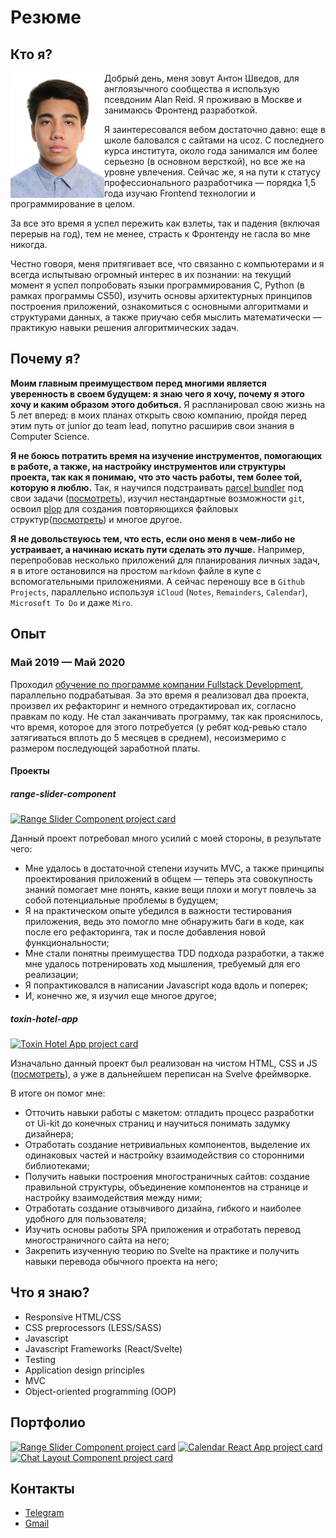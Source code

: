 # Резюме

## Кто я?
<img src="./me.jpg" alt="A photo of me" width="150" align="left">

Добрый день, меня зовут Антон Шведов, для англоязычного сообщества я использую псевдоним Alan Reid. Я проживаю в Москве и занимаюсь Фронтенд разработкой.

Я заинтересовался вебом достаточно давно: еще в школе баловался с сайтами на ucoz. С последнего курса института, около года занимался им более серьезно (в основном версткой), но все же на уровне увлечения. Сейчас же, я на пути к статусу профессионального разработчика — порядка 1,5 года изучаю Frontend технологии и программирование в целом.

За все это время я успел пережить как взлеты, так и падения (включая перерыв на год), тем не менее, страсть к Фронтенду не гасла во мне никогда.

Честно говоря, меня притягивает все, что связанно с компьютерами и я всегда испытываю огромный интерес в их познании: на текущий момент я успел попробовать языки программирования C, Python (в рамках программы CS50), изучить основы архитектурных принципов построения приложений, ознакомиться с основными алгоритмами и структурами данных, а также приучаю себя мыслить математически — практикую навыки решения алгоритмических задач.

## Почему я?
**Моим главным преимуществом перед многими является уверенность в своем будущем: я знаю чего я хочу, почему я этого хочу и каким образом этого добиться.** Я распланировал свою жизнь на 5 лет вперед: в моих планах открыть свою компанию, пройдя перед этим путь от junior до team lead, попутно расширив свои знания в Computer Science.

**Я не боюсь потратить время на изучение инструментов, помогающих в работе, а также, на настройку инструментов или структуры проекта, так как я понимаю, что это часть работы, тем более той, которую я люблю.** Так, я научился подстраивать [parcel bundler](https://parceljs.org/) под свои задачи ([посмотреть](https://github.com/alanreidt/range-slider-component/blob/785d4bcbb2d680be9be912120e89a8a7e15296f4/package.json#L16-L20)), изучил нестандартные возможности `git`, освоил [plop](https://plopjs.com/documentation/) для создания повторяющихся файловых структур([посмотреть](https://github.com/alanreidt/range-slider-component/blob/master/plopfile.js)) и многое другое.

**Я не довольствуюсь тем, что есть, если оно меня в чем-либо не устраивает, а начинаю искать пути сделать это лучше.** Например, перепробовав несколько приложений для планирования личных задач, я в итоге остановился на простом `markdown` файле в купе с вспомогательными приложениями. А сейчас переношу все в `Github Projects`, параллельно используя `iCloud` (`Notes`, `Remainders`, `Calendar`), `Microsoft To Do` и даже `Miro`.

## Опыт
### Май 2019 — Май 2020
Проходил [обучение по программе компании Fullstack Development](https://www.fullstack-development.com/front-end-education), параллельно подрабатывая. За это время я реализовал два проекта, произвел их рефакторинг и немного отредактировал их, согласно правкам по коду. Не стал заканчивать программу, так как прояснилось, что время, которое для этого потребуется (у ребят код-ревью стало затягиваться вплоть до 5 месяцев в среднем), несоизмеримо с размером последующей заработной платы.

#### Проекты
##### range-slider-component
[![Range Slider Component project card](https://github-readme-stats.vercel.app/api/pin/?username=alanreidt&repo=range-slider-component)](https://github.com/alanreidt/range-slider-component)

Данный проект потребовал много усилий с моей стороны, в результате чего:
- Мне удалось в достаточной степени изучить MVC, а также принципы проектирования приложений в общем — теперь эта совокупность знаний помогает мне понять, какие вещи плохи и могут повлечь за собой потенциальные проблемы в будущем;
- Я на практическом опыте убедился в важности тестирования приложения, ведь это помогло мне обнаружить баги в коде, как после его рефакторинга, так и после добавления новой функциональности;
- Мне стали понятны преимущества TDD подхода разработки, а также мне удалось потренировать ход мышления, требуемый для его реализации;
- Я попрактиковался в написании Javascript кода вдоль и поперек;
- И, конечно же, я изучил еще многое другое;

##### toxin-hotel-app
[![Toxin Hotel App project card](https://github-readme-stats.vercel.app/api/pin/?username=alanreidt&repo=toxin-hotel-app)](https://github.com/alanreidt/toxin-hotel-app)

Изначально данный проект был реализован на чистом HTML, CSS и JS ([посмотреть](https://github.com/alanreidt/toxin-hotel-website)), а уже в дальнейшем переписан на Svelve фреймворке.

В итоге он помог мне:
- Отточить навыки работы с макетом: отладить процесс разработки от Ui-kit до конечных страниц и научиться понимать задумку дизайнера;
- Отработать создание нетривиальных компонентов, выделение их одинаковых частей и настройку взаимодействия со сторонними библиотеками;
- Получить навыки построения многостраничных сайтов: создание правильной структуры, объединение компонентов на странице и настройку взаимодействия между ними;
- Отработать создание отзывчивого дизайна, гибкого и наиболее удобного для пользователя;
- Изучить основы работы SPA приложения и отработать перевод многостраничного сайта на него;
- Закрепить изученную теорию по Svelte на практике и получить навыки перевода обычного проекта на него;

## Что я знаю?
  - Responsive HTML/CSS
  - CSS preprocessors (LESS/SASS)
  - Javascript
  - Javascript Frameworks (React/Svelte)
  - Testing
  - Application design principles
  - MVC
  - Object-oriented programming (OOP)

## Портфолио
[![Range Slider Component project card](https://github-readme-stats.vercel.app/api/pin/?username=alanreidt&repo=range-slider-component)](https://github.com/alanreidt/range-slider-component)
[![Calendar React App project card](https://github-readme-stats.vercel.app/api/pin/?username=alanreidt&repo=calendar-react-app)](https://github.com/alanreidt/calendar-react-app)
[![Chat Layout Component project card](https://github-readme-stats.vercel.app/api/pin/?username=alanreidt&repo=chat-layout)](https://github.com/alanreidt/chat-layout)

## Контакты
- [Telegram](https://t.me/alanreidt)
- [Gmail](mailto:alanreidt@gmail.com)
